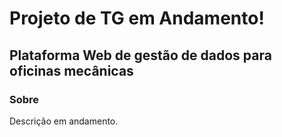 # Projeto de TG em Andamento!

## Plataforma Web de gestão de dados para oficinas mecânicas

### Sobre
Descrição em andamento.
